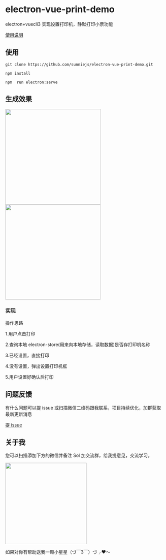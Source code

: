 # electron-vue-print-demo

electron+vuecli3 实现设置打印机，静默打印小票功能

<a href="https://juejin.im/post/5d50ceda6fb9a06b317b5400">使用说明</a>

## 使用

```
git clone https://github.com/sunniejs/electron-vue-print-demo.git

npm install

npm  run electron:serve

```

## 生成效果

<img width="300" src="https://image-static.segmentfault.com/654/155/654155253-5d4d3a87b325e"/>
<img width="300" src="https://image-static.segmentfault.com/395/599/3955995612-5d4d3bd85b859_articlex"/>

### 实现

操作思路

<p>1.用户点击打印</p>
<p>2.查询本地 electron-store(用来向本地存储，读取数据)是否存打印机名称</p>
<p>3.已经设置，直接打印</p>
<p>4.没有设置，弹出设置打印机框</p>
<p>5.用户设置好确认后打印</p>

## 问题反馈

有什么问题可以提 issue 或扫描微信二维码跟我联系，项目持续优化，加群获取最新更新消息

[提 issue](https://github.com/sunniejs/electron-vue-print-demo/issues/new)

## 关于我

您可以扫描添加下方的微信并备注 Sol 加交流群，给我提意见，交流学习。

<p>
  <img src="http://imgs.sunniejs.cn/common/me.png" width="256" style="display:inline;">
</p>

如果对你有帮助送我一颗小星星（づ￣3￣）づ╭❤～
